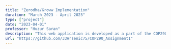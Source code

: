 ```yaml
---
title: "Zerodha/Groww Implementation"
duration: "March 2023 - April 2023"
type: ["project"]
date: "2023-04-01"
professor: "Huzur Saran"
description: "This web application is developed as a part of the COP290 course. It's a Flask-based project designed to manage user registrations and logins, featuring a welcoming interface."
url: "https://github.com/33Arsenic75/COP290_Assignment1"
---
```

